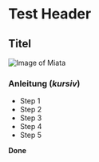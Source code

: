# Test Header
## Titel
![Image of Miata](https://images.gutefrage.net/media/fragen/bilder/mazda-miata-mx-5-na-im-alltag/0_full.jpg?v=1618830024000)

### Anleitung (*kursiv*)
- Step 1
- Step 2
- Step 3
- Step 4
- Step 5

**Done**
